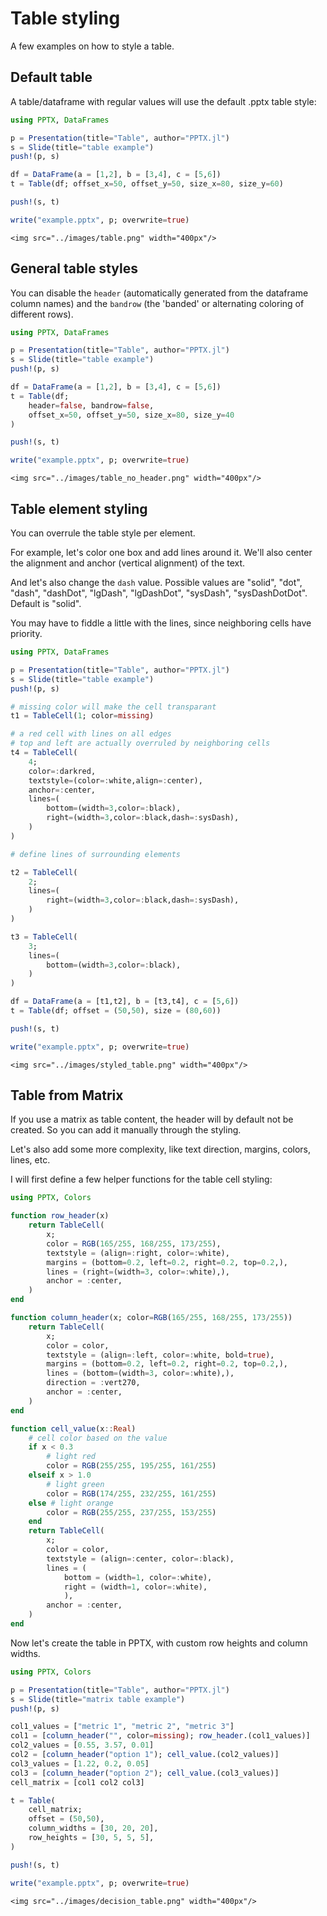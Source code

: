 # Table styling

A few examples on how to style a table.

## Default table

A table/dataframe with regular values will use the default .pptx table style:

```julia
using PPTX, DataFrames

p = Presentation(title="Table", author="PPTX.jl")
s = Slide(title="table example")
push!(p, s)

df = DataFrame(a = [1,2], b = [3,4], c = [5,6])
t = Table(df; offset_x=50, offset_y=50, size_x=80, size_y=60)

push!(s, t)

write("example.pptx", p; overwrite=true)
```

```@raw html
<img src="../images/table.png" width="400px"/>
```

## General table styles

You can disable the `header` (automatically generated from the dataframe column names) and the `bandrow` (the 'banded' or alternating coloring of different rows).

```julia
using PPTX, DataFrames

p = Presentation(title="Table", author="PPTX.jl")
s = Slide(title="table example")
push!(p, s)

df = DataFrame(a = [1,2], b = [3,4], c = [5,6])
t = Table(df;
    header=false, bandrow=false,
    offset_x=50, offset_y=50, size_x=80, size_y=40
)

push!(s, t)

write("example.pptx", p; overwrite=true)
```

```@raw html
<img src="../images/table_no_header.png" width="400px"/>
```

## Table element styling

You can overrule the table style per element.

For example, let's color one box and add lines around it. We'll also center the alignment and anchor (vertical alignment) of the text.

And let's also change the `dash` value. Possible values are "solid", "dot", "dash", "dashDot", "lgDash", "lgDashDot", "sysDash", "sysDashDotDot". Default is "solid".

You may have to fiddle a little with the lines, since neighboring cells have priority.

```julia
using PPTX, DataFrames

p = Presentation(title="Table", author="PPTX.jl")
s = Slide(title="table example")
push!(p, s)

# missing color will make the cell transparant
t1 = TableCell(1; color=missing)

# a red cell with lines on all edges
# top and left are actually overruled by neighboring cells
t4 = TableCell(
    4;
    color=:darkred,
    textstyle=(color=:white,align=:center),
    anchor=:center,
    lines=(
        bottom=(width=3,color=:black),
        right=(width=3,color=:black,dash=:sysDash),
    )
)

# define lines of surrounding elements

t2 = TableCell(
    2;
    lines=(
        right=(width=3,color=:black,dash=:sysDash),
    )
)

t3 = TableCell(
    3;
    lines=(
        bottom=(width=3,color=:black),
    )
)

df = DataFrame(a = [t1,t2], b = [t3,t4], c = [5,6])
t = Table(df; offset = (50,50), size = (80,60))

push!(s, t)

write("example.pptx", p; overwrite=true)
```

```@raw html
<img src="../images/styled_table.png" width="400px"/>
```

## Table from Matrix

If you use a matrix as table content, the header will by default not be created. So you can add it manually through the styling.

Let's also add some more complexity, like text direction, margins, colors, lines, etc.

I will first define a few helper functions for the table cell styling:

```julia
using PPTX, Colors

function row_header(x)
    return TableCell(
        x;
        color = RGB(165/255, 168/255, 173/255),
        textstyle = (align=:right, color=:white),
        margins = (bottom=0.2, left=0.2, right=0.2, top=0.2,),
        lines = (right=(width=3, color=:white),),
        anchor = :center,
    )
end

function column_header(x; color=RGB(165/255, 168/255, 173/255))
    return TableCell(
        x;
        color = color,
        textstyle = (align=:left, color=:white, bold=true),
        margins = (bottom=0.2, left=0.2, right=0.2, top=0.2,),
        lines = (bottom=(width=3, color=:white),),
        direction = :vert270,
        anchor = :center,
    )
end

function cell_value(x::Real)
    # cell color based on the value
    if x < 0.3
        # light red
        color = RGB(255/255, 195/255, 161/255)
    elseif x > 1.0
        # light green
        color = RGB(174/255, 232/255, 161/255)
    else # light orange
        color = RGB(255/255, 237/255, 153/255)
    end
    return TableCell(
        x;
        color = color,
        textstyle = (align=:center, color=:black),
        lines = (
            bottom = (width=1, color=:white),
            right = (width=1, color=:white),
            ),
        anchor = :center,
    )
end
```

Now let's create the table in PPTX, with custom row heights and column widths.

```julia
using PPTX, Colors

p = Presentation(title="Table", author="PPTX.jl")
s = Slide(title="matrix table example")
push!(p, s)

col1_values = ["metric 1", "metric 2", "metric 3"]
col1 = [column_header("", color=missing); row_header.(col1_values)]
col2_values = [0.55, 3.57, 0.01]
col2 = [column_header("option 1"); cell_value.(col2_values)]
col3_values = [1.22, 0.2, 0.05]
col3 = [column_header("option 2"); cell_value.(col3_values)]
cell_matrix = [col1 col2 col3]

t = Table(
    cell_matrix;
    offset = (50,50),
    column_widths = [30, 20, 20],
    row_heights = [30, 5, 5, 5],
)

push!(s, t)

write("example.pptx", p; overwrite=true)

```

```@raw html
<img src="../images/decision_table.png" width="400px"/>
```